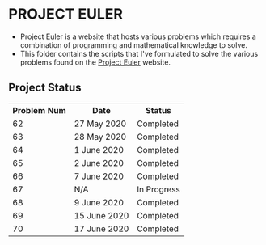 # PROJECT EULER
- Project Euler is a website that hosts various problems which requires a combination of programming and mathematical knowledge to solve.
- This folder contains the scripts that I've formulated to solve the various problems found on the [Project Euler](https://projecteuler.net/archives) website.

## Project Status
<table>
  	<tr>
    		<th>Problem Num</th>
    		<th>Date</th>
    		<th>Status</th>
  	</tr>
  	<tr>
		<td>62</td>
		<td>27 May 2020</td>
		<td>Completed</td>
	</tr>
	<tr>
		<td>63</td>
		<td>28 May 2020</td>
		<td>Completed</td>
	</tr>
	<tr>
		<td>64</td>
		<td>1 June 2020</td>
		<td>Completed</td>
	</tr>
	<tr>
		<td>65</td>
		<td>2 June 2020</td>
		<td>Completed</td>
	</tr>
	<tr>
		<td>66</td>
		<td>7 June 2020</td>
		<td>Completed</td>
	</tr>
	<tr>
		<td>67</td>
		<td>N/A</td>
		<td>In Progress</td>
	</tr>
	<tr>
		<td>68</td>
		<td>9 June 2020</td>
		<td>Completed</td>
	</tr>
	<tr>
		<td>69</td>
		<td>15 June 2020</td>
		<td>Completed</td>
	</tr>
	<tr>
		<td>70</td>
		<td>17 June 2020</td>
		<td>Completed</td>
	</tr>
</table>
